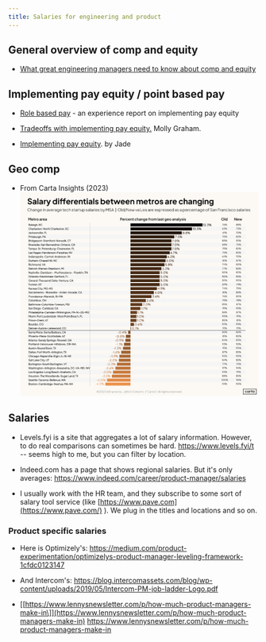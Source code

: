 ```yaml
---
title: Salaries for engineering and product
---
```


## General overview of comp and equity

* [What great engineering managers need to know about comp and equity](https://www.rubick.com/compensation-and-equity/)

## Implementing pay equity / point based pay

* [Role based pay](https://medium.com/@colleenwheelermccreary/innovating-on-compensation-role-based-pay-f70db5fd18e5) - an experience report on implementing pay equity

* [Tradeoffs with implementing pay equity.](https://mollyg.substack.com/p/implementing-compensation-for-startups) Molly Graham.

* [Implementing pay equity](https://www.rubick.com/implementing-pay-equity/). by Jade

## Geo comp

* From Carta Insights (2023) ![Geo Comp](media/geo-comp.png)

## Salaries

* Levels.fyi is a site that aggregates a lot of salary information. However, to do real comparisons can sometimes be hard. https://www.levels.fyi/t -- seems high to me, but you can filter by location.

* Indeed.com has a page that shows regional salaries. But it's only averages: https://www.indeed.com/career/product-manager/salaries

* I usually work with the HR team, and they subscribe to some sort of salary tool service (like [https://www.pave.com](https://www.pave.com/) ). We plug in the titles and locations and so on.

### Product specific salaries

* Here is Optimizely's: https://medium.com/product-experimentation/optimizelys-product-manager-leveling-framework-1cfdc0123147

* And Intercom's: https://blog.intercomassets.com/blog/wp-content/uploads/2019/05/Intercom-PM-job-ladder-Logo.pdf

* [\[https://www.lennysnewsletter.com/p/how-much-product-managers-make-in\]](https://www.lennysnewsletter.com/p/how-much-product-managers-make-in) https://www.lennysnewsletter.com/p/how-much-product-managers-make-in

